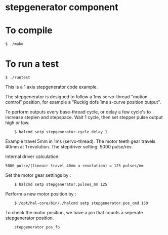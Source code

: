 # stepgenerator component

# To compile
	$ ./make

# To run a test
	$ ./runtest

This is a 1 axis stepgenerator code example.

The stepgenerator is designed to follow a 1ms servo-thread "motion control" position, for example a "Ruckig dofs 1ms s-curve position output".



To perform outputs every base-thread cycle, or delay a few cycle's to increase steplen and stepspace.
Wait 1 cycle, then set stepper pulse output high or low.

        $ halcmd setp stepgenerator.cycle_delay 1


Example travel 5mm in 1ms (servo-thread).
The motor teeth gear travels 40mm at 1 revolution.
The stepdriver setting: 5000 pulse/rev.

Internal driver calculation:

	5000 pulse/(lineair travel 40mm a revolution) = 125 pulses/mm

Set the motor gear settings by :

        $ halcmd setp stepgenerator.pulses_mm 125
	
Perform a new motor position by :	
 
        $ /opt/hal-core/bin/./halcmd setp stepgenerator.pos_cmd 150
 	
To check the motor position, we have a pin that counts a seperate stepgenerator position.	

        stepgenerator.pos_fb
